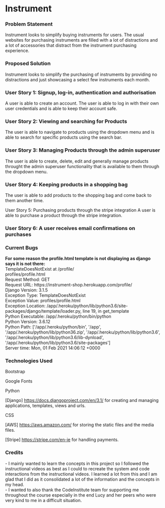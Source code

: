 <h1>Instrument</h1>


<h3>Problem Statement</h3>
Instrument looks to simplify buying instruments for users. The usual websites for purchasing instruments are filled with a lot of distractions and a lot of accessories that distract from the instrument purchasing experience.


<h3>Proposed Solution</h3>
Instrument looks to simplify the purchasing of instruments by providing no distractions and just showcasing a select few instruments each month.


<h3>User Story 1: Signup, log-in, authentication and authorisation</h3>

A user is able to create an account. The user is able to log in with their own user credentials and is able to keep their account safe.

<h3>User Story 2: Viewing and searching for Products</h3>

The user is able to navigate to products using the dropdown menu and is able to search for specific products using the search bar.

<h3>User Story 3: Managing Products through the admin superuser</h3>

The user is able to create, delete, edit and generally manage products throught the admin superuser functionality that is available to them through the dropdown menu.


<h3>User Story 4: Keeping products in a shopping bag</h3>

The user is able to add products to the shopping bag and come back to them another time.

User Story 5: Purchasing products through the stripe integration
A user is able to purchase a product through the stripe integration. 

<h3>User Story 6: A user receives email confirmations on purchases </h3> 

<h3>Current Bugs</h3>
<b>For some reason the profile.html template is not displaying as django says it is not there:</b>
<br>
TemplateDoesNotExist at /profile/
<br>
profiles/profile.html
<br>
Request Method:	GET
<br>
Request URL:	https://instrument-shop.herokuapp.com/profile/
<br>
Django Version:	3.1.5
<br>
Exception Type:	TemplateDoesNotExist
<br>
Exception Value:	
profiles/profile.html
<br>
Exception Location:	/app/.heroku/python/lib/python3.6/site-packages/django/template/loader.py, line 19, in get_template
<br>
Python Executable:	/app/.heroku/python/bin/python
<br>
Python Version:	3.6.12
<br>
Python Path:	
['/app/.heroku/python/bin',
 '/app',
 '/app/.heroku/python/lib/python36.zip',
 '/app/.heroku/python/lib/python3.6',
 '/app/.heroku/python/lib/python3.6/lib-dynload',
 '/app/.heroku/python/lib/python3.6/site-packages']
 <br>
Server time:	Mon, 01 Feb 2021 14:06:12 +0000

<h3>Technologies Used</h3>
Bootstrap

Google Fonts 

Python

[Django] https://docs.djangoproject.com/en/3.1/ for creating and managing applications, templates, views and urls.

CSS

[AWS] https://aws.amazon.com/ for storing the static files and the media files.

[Stripe] https://stripe.com/en-ie for handling payments.

<h3>Credits</h3>
- I mainly wanted to learn the concepts in this project so I followed the instructional videos as best as I could to recreate the system and code interactions from the instructional videos. I learned a lot from this and I am glad that I did as it consolidated a lot of the information and the concepts in my head.
<br>
- I wanted to also thank the CodeInstitute team for supporting me throughout the course especially in the end Lucy and her peers who were very kind to me in a difficult situation.
